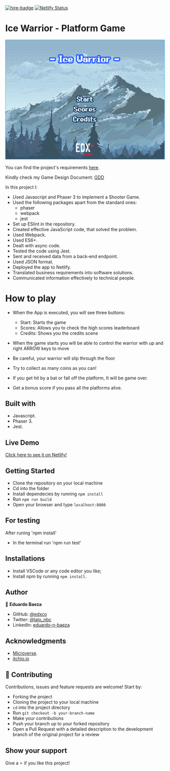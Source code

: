 [![hire-badge](https://img.shields.io/badge/Consult%20/%20Hire%20Edxco-Click%20to%20Contact-brightgreen)](mailto:eduardo.baeza@yahoo.com) 
[![Netlify Status](https://api.netlify.com/api/v1/badges/2582c4e8-1b0d-4ff5-b63b-331aeaa48a49/deploy-status)](https://app.netlify.com/sites/ice-warrior/deploys)

# Ice Warrior - Platform Game

![ice_Warrior](readme-img/screenshot.gif)

You can find the project's requirements [here](https://www.notion.so/Platform-game-4a55a7d1fcc245bcb012c76814764712).

Kindly check my Game Design Document: [GDD](Game-design-document.md)

In this project I:

- Used Javascript and Phaser 3 to implement a Shooter Game.
- Used the following packages apart from the standard ones:
  - phaser
  - webpack
  - jest
- Set up ESlint in the repository.
- Created effective JavaScript code, that solved the problem.
- Used Webpack.
- Used ES6+.
- Dealt with async code.
- Tested the code using Jest.
- Sent and received data from a back-end endpoint.
- Used JSON format.
- Deployed the app to Netlify.
- Translated business requirements into software solutions.
- Communicated information effectively to technical people.

# How to play

- When the App is executed, you will see three buttons:
  - Start: Starts the game
  - Scores: Allows you to check the high scores leaderboard
  - Credits: Shows you the credits scene

- When the game starts you will be able to control the warrior with up and right ARROW keys to move
- Be careful, your warrior will slip through the floor
- Try to collect as many coins as you can!
- If you get hit by a bat or fall off the platform, It will be game over.
- Get a bonus score if you pass all the platforms alive.

## Built with

- Javascript.
- Phaser 3.
- Jest.

## Live Demo

[Click here to see it on Netlify!](https://ice-warrior.netlify.app)

## Getting Started

- Clone the repository on your local machine
- Cd into the folder
- Install dependecies by running `npm install`
- Run `npm run build`
- Open your browser and type `localhost:8080`


##  For testing

After runing 'npm install'
- In the terminal run 'npm run test'


## Installations

- Install VSCode or any code editor you like;
- Install npm by running `npm install`.

## Author

👤 **Eduardo Baeza**

- GitHub: [@edxco](https://github.com/edxco/)
- Twitter: [@lalo_nbc](https://twitter.com/lalo_nbc/)
- LinkedIn: [eduardo-n-baeza](https://www.linkedin.com/in/eduardo-n-baeza/)

## Acknowledgments

- [Microverse](https://www.microverse.org/).
- [itchio.io](https://itch.io/)

## 🤝 Contributing

Contributions, issues and feature requests are welcome! Start by:

- Forking the project
- Cloning the project to your local machine
- `cd` into the project directory
- Run `git checkout -b your-branch-name`
- Make your contributions
- Push your branch up to your forked repository
- Open a Pull Request with a detailed description to the development branch of the original project for a review

## Show your support

Give a ⭐️ if you like this project!